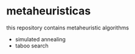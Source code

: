# metaheuristicas
this repository contains metaheuristic algorithms 
- simulated annealing
- taboo search
